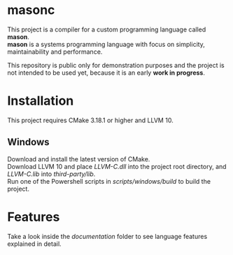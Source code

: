 # masonc
This project is a compiler for a custom programming language called __mason__.\
__mason__ is a systems programming language with focus on simplicity, maintainability and performance.

This repository is public only for demonstration purposes and the project is not intended to be used yet, because it is an early **work in progress**.

# Installation
This project requires CMake 3.18.1 or higher and LLVM 10.

## Windows
Download and install the latest version of CMake.\
Download LLVM 10 and place _LLVM-C.dll_ into the project root directory,
and _LLVM-C.lib_ into _third-party/lib_.\
Run one of the Powershell scripts in _scripts/windows/build_ to build the project.

# Features
Take a look inside the _documentation_ folder to see language features explained in detail.